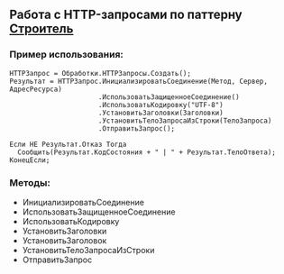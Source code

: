 ## Работа с HTTP-запросами по паттерну [Строитель](https://refactoring.guru/ru/design-patterns/builder)

### Пример использования:
```
HTTPЗапрос = Обработки.HTTPЗапросы.Создать();
Результат = HTTPЗапрос.ИнициализироватьСоединение(Метод, Сервер, АдресРесурса)
                      .ИспользоватьЗащищенноеСоединение()
                      .ИспользоватьКодировку("UTF-8")
                      .УстановитьЗаголовки(Заголовки)
                      .УстановитьТелоЗапросаИзСтроки(ТелоЗапроса)
                      .ОтправитьЗапрос();
  
Если НЕ Результат.Отказ Тогда
  Сообщить(Результат.КодСостояния + " | " + Результат.ТелоОтвета);
КонецЕсли;
```

### Методы:
- ИнициализироватьСоединение
- ИспользоватьЗащищенноеСоединение
- ИспользоватьКодировку
- УстановитьЗаголовки
- УстановитьЗаголовок
- УстановитьТелоЗапросаИзСтроки
- ОтправитьЗапрос